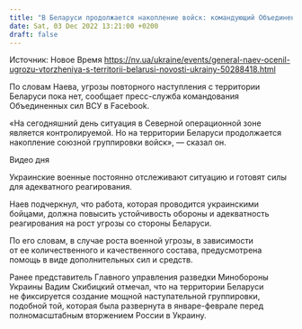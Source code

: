 ```yaml
---
title: "В Беларуси продолжается накопление войск: командующий Объединенными силами рассказал, есть ли угроза вторжения"
date: Sat, 03 Dec 2022 13:21:00 +0200
draft: false
---
```

Источник: Новое Время https://nv.ua/ukraine/events/general-naev-ocenil-ugrozu-vtorzheniya-s-territorii-belarusi-novosti-ukrainy-50288418.html


 По словам Наева, угрозы повторного наступления с территории Беларуси пока нет, сообщает пресс-служба командования Объединенных сил ВСУ в Facebook.

«На сегодняшний день ситуация в Северной операционной зоне является контролируемой. Но на территории Беларуси продолжается накопление союзной группировки войск», — сказал он.

 Видео дня   

Украинские военные постоянно отслеживают ситуацию и готовят силы для адекватного реагирования. 

Наев подчеркнул, что работа, которая проводится украинскими бойцами, должна повысить устойчивость обороны и адекватность реагирования на рост угрозы со стороны Беларуси.

По его словам, в случае роста военной угрозы, в зависимости от ее количественного и качественного состава, предусмотрена помощь в виде дополнительных сил и средств.

Ранее представитель Главного управления разведки Минобороны Украины Вадим Скибицкий отмечал, что на территории Беларуси не фиксируется создание мощной наступательной группировки, подобной той, которая была развернута в январе-феврале перед полномасштабным вторжением России в Украину.
